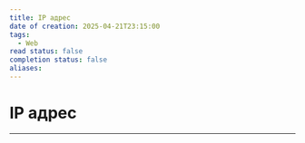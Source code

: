 ```yaml
---
title: IP адрес
date of creation: 2025-04-21T23:15:00
tags:
  - Web
read status: false
completion status: false
aliases:
---
```

# IP адрес
---
